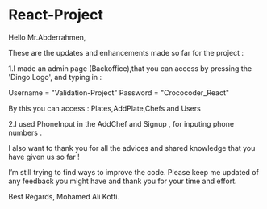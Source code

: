 # React-Project
Hello Mr.Abderrahmen,

These are the updates and enhancements made so far for the project :

 1.I made an admin page (Backoffice),that you can access by pressing the 'Dingo Logo',
and typing in :

Username = "Validation-Project"
Password = "Crococoder_React"

By this you can access : Plates,AddPlate,Chefs and Users

2.I used PhoneInput in the AddChef and Signup , for inputing phone numbers .



I also want to thank you for all the advices and shared knowledge that you have given us so far ! 

I’m still trying to find ways to improve the code. Please keep me updated of any feedback you might have and thank you for your time and effort.

Best Regards,
Mohamed Ali Kotti.
